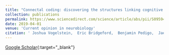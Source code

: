 ```yaml
---
title: "Connectal coding: discovering the structures linking cognitive phenotypes to individual histories"
collection: publications
permalink: https://www.sciencedirect.com/science/article/abs/pii/S0959438818301430
date: 2019-04-01
venue: 'Current opinion in neurobiology'
citation: ' Joshua Vogelstein,  Eric Bridgeford,  Benjamin Pedigo,  Jaewon Chung,  Keith Levin,  Brett Mensh,  Carey Priebe, &quot;Connectal coding: discovering the structures linking cognitive phenotypes to individual histories.&quot; Current opinion in neurobiology, 2019.'
---
```

[Google Scholar](https://scholar.google.com/scholar?q=Connectal+coding:+discovering+the+structures+linking+cognitive+phenotypes+to+individual+histories){:target="_blank"}